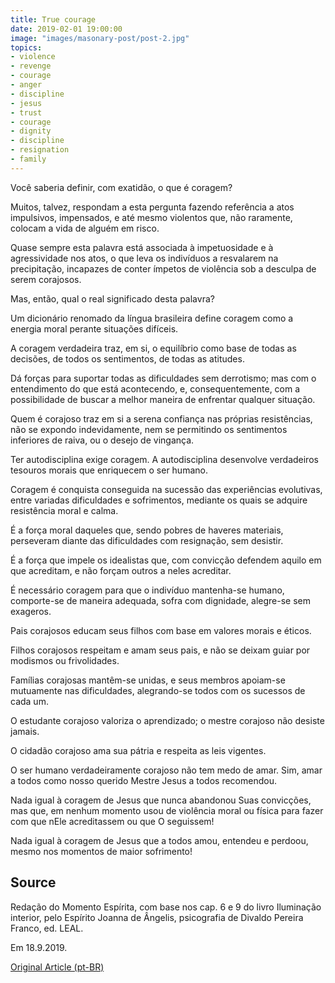 ```yaml
---
title: True courage
date: 2019-02-01 19:00:00
image: "images/masonary-post/post-2.jpg"
topics: 
- violence
- revenge
- courage
- anger
- discipline
- jesus
- trust
- courage
- dignity
- discipline
- resignation
- family
---
```


Você saberia definir, com exatidão, o que é coragem?

Muitos, talvez, respondam a esta pergunta fazendo referência a atos impulsivos,
impensados, e até mesmo violentos que, não raramente, colocam a vida de alguém
em risco.

Quase sempre esta palavra está associada à impetuosidade e à agressividade nos
atos, o que leva os indivíduos a resvalarem na precipitação, incapazes de
conter ímpetos de violência sob a desculpa de serem corajosos.   

Mas, então, qual o real significado desta palavra?

Um dicionário renomado da língua brasileira define coragem como a energia moral
perante situações difíceis.

A coragem verdadeira traz, em si, o equilíbrio como base de todas as decisões,
de todos os sentimentos, de todas as atitudes.

Dá forças para suportar todas as dificuldades sem derrotismo; mas com o
entendimento do que está acontecendo, e, consequentemente, com a possibilidade
de buscar a melhor maneira de enfrentar qualquer situação.

Quem é corajoso traz em si a serena confiança nas próprias resistências, não se
expondo indevidamente, nem se permitindo os sentimentos inferiores de raiva, ou
o desejo de vingança.

Ter autodisciplina exige coragem. A autodisciplina desenvolve verdadeiros
tesouros morais que enriquecem o ser humano.

Coragem é conquista conseguida na sucessão das experiências evolutivas, entre
variadas dificuldades e sofrimentos, mediante os quais se adquire resistência
moral e calma.

É a força moral daqueles que, sendo pobres de haveres materiais, perseveram
diante das dificuldades com resignação, sem desistir.

É a força que impele os idealistas que, com convicção defendem aquilo em que
acreditam, e não forçam outros a neles acreditar.

É necessário coragem para que o indivíduo mantenha-se humano, comporte-se de
maneira adequada, sofra com dignidade, alegre-se sem exageros.

Pais corajosos educam seus filhos com base em valores morais e éticos.

Filhos corajosos respeitam e amam seus pais, e não se deixam guiar por modismos
ou frivolidades.

Famílias corajosas mantêm-se unidas, e seus membros apoiam-se mutuamente nas
dificuldades, alegrando-se todos com os sucessos de cada um.

O estudante corajoso valoriza o aprendizado; o mestre corajoso não desiste
jamais.

O cidadão corajoso ama sua pátria e respeita as leis vigentes.

O ser humano verdadeiramente corajoso não tem medo de amar. Sim, amar a todos
como nosso querido Mestre Jesus a todos recomendou.

Nada igual à coragem de Jesus que nunca abandonou Suas convicções, mas que, em
nenhum momento usou de violência moral ou física para fazer com que nEle
acreditassem ou que O seguissem!

Nada igual à coragem de Jesus que a todos amou, entendeu e perdoou, mesmo nos
momentos de maior sofrimento!


## Source
Redação do Momento Espírita, com base nos cap. 6 e 9 do livro
Iluminação interior, pelo Espírito Joanna de Ângelis, psicografia
de Divaldo Pereira Franco, ed. LEAL.

Em 18.9.2019.

[Original Article (pt-BR)](http://momento.com.br/pt/ler_texto.php?id=2298)
